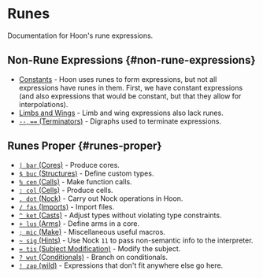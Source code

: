 # Runes

Documentation for Hoon's rune expressions.

## Non-Rune Expressions {#non-rune-expressions}

- [Constants](constants.md) - Hoon uses runes to form expressions, but not all expressions have runes in them. First, we have constant expressions (and also expressions that would be constant, but that they allow for interpolations).
- [Limbs and Wings](../limbs) - Limb and wing expressions also lack runes.
- [`--`, `==` (Terminators)](terminators.md) - Digraphs used to terminate expressions.

## Runes Proper {#runes-proper}

- [`| bar` (Cores)](bar.md) - Produce cores.
- [`$ buc` (Structures)](buc.md) - Define custom types.
- [`% cen` (Calls)](cen.md) - Make function calls.
- [`: col` (Cells)](col.md) - Produce cells.
- [`. dot` (Nock)](dot.md) - Carry out Nock operations in Hoon.
- [`/ fas` (Imports)](fas.md) - Import files.
- [`^ ket` (Casts)](ket.md) - Adjust types without violating type constraints.
- [`+ lus` (Arms)](./lus.md) - Define arms in a core.
- [`; mic` (Make)](mic.md) - Miscellaneous useful macros.
- [`~ sig` (Hints)](sig.md) - Use Nock `11` to pass non-semantic info to the interpreter.
- [`= tis` (Subject Modification)](tis.md) - Modify the subject.
- [`? wut` (Conditionals)](wut.md) - Branch on conditionals.
- [`! zap` (wild)](zap.md) - Expressions that don't fit anywhere else go here.
